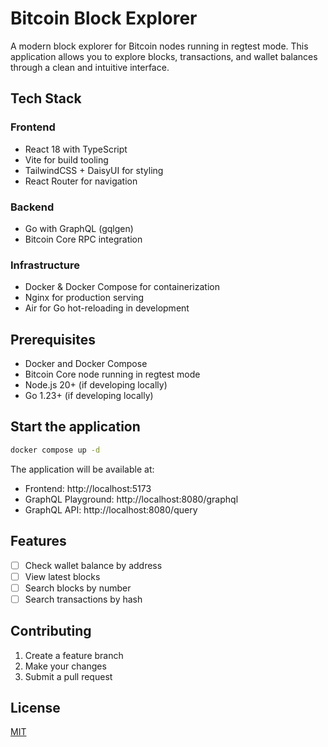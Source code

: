# Bitcoin Block Explorer

A modern block explorer for Bitcoin nodes running in regtest mode. This application allows you to explore blocks, transactions, and wallet balances through a clean and intuitive interface.

## Tech Stack

### Frontend

- React 18 with TypeScript
- Vite for build tooling
- TailwindCSS + DaisyUI for styling
- React Router for navigation

### Backend

- Go with GraphQL (gqlgen)
- Bitcoin Core RPC integration

### Infrastructure

- Docker & Docker Compose for containerization
- Nginx for production serving
- Air for Go hot-reloading in development

## Prerequisites

- Docker and Docker Compose
- Bitcoin Core node running in regtest mode
- Node.js 20+ (if developing locally)
- Go 1.23+ (if developing locally)

## Start the application

```bash
docker compose up -d
```

The application will be available at:

- Frontend: http://localhost:5173
- GraphQL Playground: http://localhost:8080/graphql
- GraphQL API: http://localhost:8080/query

## Features

- [ ] Check wallet balance by address
- [ ] View latest blocks
- [ ] Search blocks by number
- [ ] Search transactions by hash

## Contributing

1. Create a feature branch
2. Make your changes
3. Submit a pull request

## License

[MIT](LICENSE)

